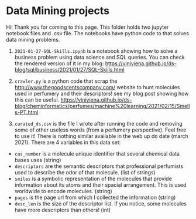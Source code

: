 # Data Mining projects

Hi! Thank you for coming to this page.
This folder holds two jupyter notebook files and .csv file. The notebooks have python code to that solves data mining problems.

1) ``2021-01-27-SQL-Skills.ipynb`` is a notebook showing how to solve a business problem using data science and SQL queries. You can check the rendered version of it in my blog: https://viniviena.github.io/ds-blog/sql/business/2021/01/27/SQL-Skills.html

2) ``crawler.py`` is a python code that scrap the http://www.thegoodscentscompany.com/ website to hunt molecules used in perfumery and their descriptors! 
see my blog post showing how this can be useful. https://viniviena.github.io/ds-blog/cheminformatics/perfumes/machine%20learning/2021/02/15/Smells-PT.html


3) ``curated_ds.csv`` is the file I wrote after running the code and removing some of other useless words (from a perfumery perspective). Feel free to use it! There is nothing similar available in the web up do date (march 2021). There are 4 variables in this data set:

* ``cas_number`` is a molecule unique identifier that several chemical data bases uses (string)
* ``descriptors`` are the semantic descriptors that professional perfumists used to describe the odor of that molecule. (list of strings)
* ``smiles`` is a symbolic representation of the molecules that provide information about its atoms and their spacial arrangement. This is used worldwide to encode molecules. (string)
* ``pages`` is the page url from which I collected the information (string)
* ``desc_len`` is the size of the descriptor list. If you notice, some molecules have more descriptors than others! (int)



